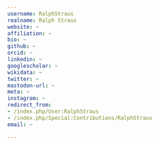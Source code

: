 ```yaml
---
username: RalphStraus
realname: Ralph Straus
website: ~
affiliation: ~
bio: ~
github: ~
orcid: ~
linkedin: ~
googlescholar: ~
wikidata: ~
twitter: ~
mastodon-url: ~
meta: ~
instagram: ~
redirect_from:
- /index.php/User:RalphStraus
- /index.php/Special:Contributions/RalphStraus
email: ~

---
```

